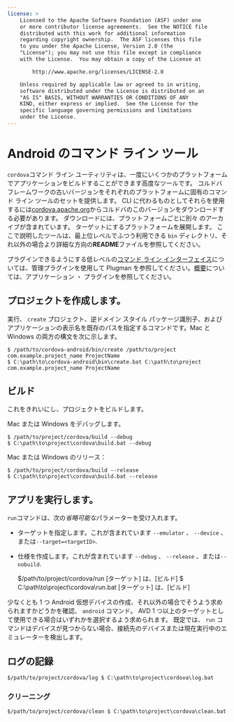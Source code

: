 ```yaml
---
license: >
    Licensed to the Apache Software Foundation (ASF) under one
    or more contributor license agreements.  See the NOTICE file
    distributed with this work for additional information
    regarding copyright ownership.  The ASF licenses this file
    to you under the Apache License, Version 2.0 (the
    "License"); you may not use this file except in compliance
    with the License.  You may obtain a copy of the License at

        http://www.apache.org/licenses/LICENSE-2.0

    Unless required by applicable law or agreed to in writing,
    software distributed under the License is distributed on an
    "AS IS" BASIS, WITHOUT WARRANTIES OR CONDITIONS OF ANY
    KIND, either express or implied.  See the License for the
    specific language governing permissions and limitations
    under the License.
---
```


# Android のコマンド ライン ツール

`cordova`コマンド ライン ユーティリティは、一度にいくつかのプラットフォームでアプリケーションをビルドすることができます高度なツールです。 コルドバ フレームワークの古いバージョンをそれぞれのプラットフォームに固有のコマンド ライン ツールのセットを提供します。 CLI に代わるものとしてそれらを使用するには[cordova.apache.org][1]からコルドバのこのバージョンをダウンロードする必要があります。 ダウンロードには、プラットフォームごとに別々 のアーカイブが含まれています。 ターゲットにするプラットフォームを展開します。 ここで説明したツールは、最上位レベルでふつう利用できる `bin` ディレクトリ、それ以外の場合より詳細な方向の**README**ファイルを参照してください。

 [1]: http://cordova.apache.org

プラグインできるようにする低レベルの<a href="../../cli/index.html">コマンド ライン インターフェイス</a>については、管理プラグインを使用して Plugman を参照してください。<a href="../../overview/index.html">概要</a>については、アプリケーション ・ プラグインを参照してください。

## プロジェクトを作成します。

実行、 `create` プロジェクト、逆ドメイン スタイル パッケージ識別子、およびアプリケーションの表示名を既存のパスを指定するコマンドです。Mac と Windows の両方の構文を次に示します。

    $ /path/to/cordova-android/bin/create /path/to/project com.example.project_name ProjectName
    $ C:\path\to\cordova-android\bin\create.bat C:\path\to\project com.example.project_name ProjectName
    

## ビルド

これをきれいにし、プロジェクトをビルドします。

Mac または Windows をデバッグします。

    $ /path/to/project/cordova/build --debug
    $ C:\path\to\project\cordova\build.bat --debug
    

Mac または Windows のリリース：

    $ /path/to/project/cordova/build --release
    $ C:\path\to\project\cordova\build.bat --release
    

## アプリを実行します。

`run`コマンドは、次の*省略可能な*パラメーターを受け入れます。

*   ターゲットを指定します。これが含まれています `--emulator` 、 `--device` 、または`--target=<targetID>`.

*   仕様を作成します。これが含まれています `--debug` 、 `--release` 、または`--nobuild`.
    
    $/path/to/project/cordova/run [ターゲット] は、[ビルド] $ C:\path\to\project\cordova\run.bat [ターゲット] は、[ビルド]

少なくとも 1 つ Android 仮想デバイスの作成、それ以外の場合でそうよう求められますかどうかを確認、 `android` コマンド。 AVD 1 つ以上のターゲットとして使用できる場合はいずれかを選択するよう求められます。 既定では、 `run` コマンドはデバイスが見つからない場合、接続先のデバイスまたは現在実行中のエミュレーターを検出します。

## ログの記録

    $/path/to/project/cordova/log $ C:\path\to\project\cordova\log.bat
    

### クリーニング

    $/path/to/project/cordova/clean $ C:\path\to\project\cordova\clean.bat